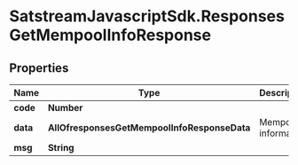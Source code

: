 # SatstreamJavascriptSdk.ResponsesGetMempoolInfoResponse

## Properties
Name | Type | Description | Notes
------------ | ------------- | ------------- | -------------
**code** | **Number** |  | [optional] 
**data** | **AllOfresponsesGetMempoolInfoResponseData** | Mempool information | [optional] 
**msg** | **String** |  | [optional] 
